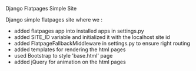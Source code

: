 Django Flatpages Simple Site

Django simple flatpages site where we :
- added flatpages app into installed apps in settings.py
- added SITE_ID variable and initialized it with the localhost site id
- added FlatpageFallbackMiddleware in settings.py to ensure right routing
- added templates for rendering the html pages
- used Bootstrap to style 'base.html' page
- added jQuery for animation on the html pages

